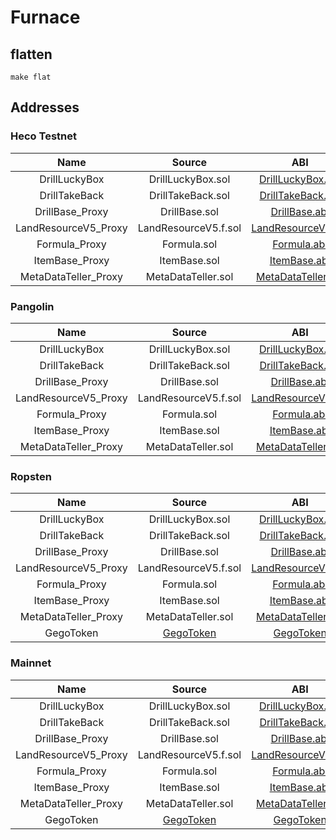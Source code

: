# Furnace 

## flatten
```
make flat
```

## Addresses

### Heco Testnet

| Name    |      Source      |  ABI |  Address |
|:--------:|:----------------:|:------:|:-----------:|
| DrillLuckyBox | DrillLuckyBox.sol | [DrillLuckyBox.abi](https://github.com/hujw77/furnance/tree/main/abi/DrillLuckyBox.abi) | [0x4B8367CED88D1A88f8FA1424FEF230E6A36a01ec](https://testnet.hecoinfo.com/address/0x4B8367CED88D1A88f8FA1424FEF230E6A36a01ec) |
| DrillTakeBack | DrillTakeBack.sol |[DrillTakeBack.abi](https://github.com/hujw77/furnance/tree/main/abi/DrillTakeBack.abi) | [0x16Df43962b93e6EE7e47D46aB8B866a4B32127A2](https://testnet.hecoinfo.com/address/0x16Df43962b93e6EE7e47D46aB8B866a4B32127A2) |
| DrillBase_Proxy | DrillBase.sol |[DrillBase.abi](https://github.com/hujw77/furnance/tree/main/abi/DrillBase.abi) | [0x1836840bff19997BaF1366d45f2566f35F5e273D](https://testnet.hecoinfo.com/address/0x1836840bff19997BaF1366d45f2566f35F5e273D) |
| LandResourceV5_Proxy | LandResourceV5.f.sol |[LandResourceV5.abi](https://github.com/hujw77/furnance/tree/main/abi/LandResourceV5.abi) | [0xE9978D010c3ef2800D062272AC1AB713001C8802](https://testnet.hecoinfo.com/address/0xE9978D010c3ef2800D062272AC1AB713001C8802) |
| Formula_Proxy | Formula.sol |[Formula.abi](https://github.com/hujw77/furnance/tree/main/abi/Formula.abi) | [0x567dACF83bB620D8aEdedDD45A6180B3688EEC1f](https://testnet.hecoinfo.com/address/0x567dACF83bB620D8aEdedDD45A6180B3688EEC1f) |
| ItemBase_Proxy | ItemBase.sol |[ItemBase.abi](https://github.com/hujw77/furnance/tree/main/abi/ItemBase.abi) | [0xeDa29cA96061509d7Ed58a4eF44e8e8e6d0D4EeC](https://testnet.hecoinfo.com/address/0xeDa29cA96061509d7Ed58a4eF44e8e8e6d0D4EeC) |
| MetaDataTeller_Proxy | MetaDataTeller.sol |[MetaDataTeller.abi](https://github.com/hujw77/furnance/tree/main/abi/MetaDataTeller.abi) | [0x3e57037e06df8ba834042Fa51E88D7a41D3133d0](https://testnet.hecoinfo.com/address/0x3e57037e06df8ba834042Fa51E88D7a41D3133d0) |

### Pangolin

| Name    |      Source      |  ABI |  Address |
|:--------:|:----------------:|:------:|:-----------:|
| DrillLuckyBox | DrillLuckyBox.sol | [DrillLuckyBox.abi](https://github.com/hujw77/furnance/tree/main/abi/DrillLuckyBox.abi) | [0x159933C635570D5042723359fbD1619dFe83D3f3] |
| DrillTakeBack | DrillTakeBack.sol |[DrillTakeBack.abi](https://github.com/hujw77/furnance/tree/main/abi/DrillTakeBack.abi) | [0x0489ef98072d028A853C4274041BAcc7E5B8f839] |
| DrillBase_Proxy | DrillBase.sol |[DrillBase.abi](https://github.com/hujw77/furnance/tree/main/abi/DrillBase.abi) | [0xa6e6f8382cD710fB3AD3D6F7F688b27CD401e82c] |
| LandResourceV5_Proxy | LandResourceV5.f.sol |[LandResourceV5.abi](https://github.com/hujw77/furnance/tree/main/abi/LandResourceV5.abi) | [0x815596fF53c02A0c782ADbE158c07a1A6878B8f5] |
| Formula_Proxy | Formula.sol |[Formula.abi](https://github.com/hujw77/furnance/tree/main/abi/Formula.abi) | [0xcd8Ed70980FEC52228d777e672A53DB5F97E209b] |
| ItemBase_Proxy | ItemBase.sol |[ItemBase.abi](https://github.com/hujw77/furnance/tree/main/abi/ItemBase.abi) | [0x3d27257B25b22DD8fe8Ba2d551eA7ea541381Ba5] |
| MetaDataTeller_Proxy | MetaDataTeller.sol |[MetaDataTeller.abi](https://github.com/hujw77/furnance/tree/main/abi/MetaDataTeller.abi) | [0x9c5c498169ebBF7b10c118B020D4B23Dcb8969A2] |


### Ropsten

| Name    |      Source      |  ABI |  Address |
|:--------:|:----------------:|:------:|:-----------:|
| DrillLuckyBox | DrillLuckyBox.sol | [DrillLuckyBox.abi](https://github.com/hujw77/furnance/tree/main/abi/DrillLuckyBox.abi) | [0xF72361096f11d7E4e45046d7a83726b1A9107D5E](https://ropsten.etherscan.io/address/0xF72361096f11d7E4e45046d7a83726b1A9107D5E) |
| DrillTakeBack | DrillTakeBack.sol |[DrillTakeBack.abi](https://github.com/hujw77/furnance/tree/main/abi/DrillTakeBack.abi) | [0xA10D0C6e04845A5e998d1936249A30563c553417](https://ropsten.etherscan.io/address/0xA10D0C6e04845A5e998d1936249A30563c553417) |
| DrillBase_Proxy | DrillBase.sol |[DrillBase.abi](https://github.com/hujw77/furnance/tree/main/abi/DrillBase.abi) | [0x765590F6003398588858911DfEecC622BA69cFFe](https://ropsten.etherscan.io/address/0x765590F6003398588858911DfEecC622BA69cFFe) |
| LandResourceV5_Proxy | LandResourceV5.f.sol |[LandResourceV5.abi](https://github.com/hujw77/furnance/tree/main/abi/LandResourceV5.abi) | [0xD22065369994568096FB841e024462F4d7F5f2f9](https://ropsten.etherscan.io/address/0xD22065369994568096FB841e024462F4d7F5f2f9) |
| Formula_Proxy | Formula.sol |[Formula.abi](https://github.com/hujw77/furnance/tree/main/abi/Formula.abi) | [0xb33F0F7cA1EAaabDe483D3A21f4721057F98a0A3](https://ropsten.etherscan.io/address/0xb33F0F7cA1EAaabDe483D3A21f4721057F98a0A3) |
| ItemBase_Proxy | ItemBase.sol |[ItemBase.abi](https://github.com/hujw77/furnance/tree/main/abi/ItemBase.abi) | [0x1e257d7AE1Cf0da031480C5fE75478eB2d638540](https://ropsten.etherscan.io/address/0x1e257d7AE1Cf0da031480C5fE75478eB2d638540) |
| MetaDataTeller_Proxy | MetaDataTeller.sol |[MetaDataTeller.abi](https://github.com/hujw77/furnance/tree/main/abi/MetaDataTeller.abi) | [0x9bf7c6c4AB4Eb617d769560627198D58A3e1605e](https://ropsten.etherscan.io/address/0x9bf7c6c4AB4Eb617d769560627198D58A3e1605e) |
| GegoToken | [GegoToken](https://etherscan.io/address/0x27b4bc90fbe56f02ef50f2e2f79d7813aa8941a7#code) | [GegoToken](https://github.com/hujw77/furnance/tree/main/abi/GegoToken.abi) | [0x956b94bEbeCa5736236463b131095f8005661B1f](https://ropsten.etherscan.io/address/0x956b94bEbeCa5736236463b131095f8005661B1f) |

### Mainnet

| Name    |      Source      |  ABI |  Address |
|:--------:|:----------------:|:------:|:-----------:|
| DrillLuckyBox | DrillLuckyBox.sol | [DrillLuckyBox.abi](https://github.com/hujw77/furnance/tree/main/abi/DrillLuckyBox.abi) | [0xc7D7E731d6bf9182701096adCd5bba3bb0CF76fc](https://etherscan.io/address/0xc7D7E731d6bf9182701096adCd5bba3bb0CF76fc) |
| DrillTakeBack | DrillTakeBack.sol |[DrillTakeBack.abi](https://github.com/hujw77/furnance/tree/main/abi/DrillTakeBack.abi) | [0x8d7af9d2310016712b8f269df266f957cb12a27b](https://etherscan.io/address/0x8d7af9d2310016712b8f269df266f957cb12a27b) |
| DrillBase_Proxy | DrillBase.sol |[DrillBase.abi](https://github.com/hujw77/furnance/tree/main/abi/DrillBase.abi) | [0x5731a6ae4ae4dc582f2e692f1a2c963c6e01c585](https://etherscan.io/address/0x5731a6ae4ae4dc582f2e692f1a2c963c6e01c585) |
| LandResourceV5_Proxy | LandResourceV5.f.sol |[LandResourceV5.abi](https://github.com/hujw77/furnance/tree/main/abi/LandResourceV5.abi) | [0xa9203f3303126243C8D181006ab03B2474E3C084](https://etherscan.io/address/0xa9203f3303126243C8D181006ab03B2474E3C084) |
| Formula_Proxy | Formula.sol |[Formula.abi](https://github.com/hujw77/furnance/tree/main/abi/Formula.abi) | [0xbe0e1FfeCf8621191096F76d12439595234f8B38](https://etherscan.io/address/0xbe0e1FfeCf8621191096F76d12439595234f8B38) |
| ItemBase_Proxy | ItemBase.sol |[ItemBase.abi](https://github.com/hujw77/furnance/tree/main/abi/ItemBase.abi) | [0xfd9C2B86f71C1484Bc51F97Bd9E323cB2Cd475C9](https://ropsten.etherscan.io/address/0xfd9C2B86f71C1484Bc51F97Bd9E323cB2Cd475C9) |
| MetaDataTeller_Proxy | MetaDataTeller.sol |[MetaDataTeller.abi](https://github.com/hujw77/furnance/tree/main/abi/MetaDataTeller.abi) | [0x86c85A9bf5DEAfdeD40D9C70517883D95F50Df03](https://etherscan.io/address/0x86c85A9bf5DEAfdeD40D9C70517883D95F50Df03) |
| GegoToken | [GegoToken](https://etherscan.io/address/0x27b4bc90fbe56f02ef50f2e2f79d7813aa8941a7#code) | [GegoToken](https://github.com/hujw77/furnance/tree/main/abi/GegoToken.abi) | [0x27b4bc90fbe56f02ef50f2e2f79d7813aa8941a7](https://etherscan.io/address/0x27b4bc90fbe56f02ef50f2e2f79d7813aa8941a7) |

